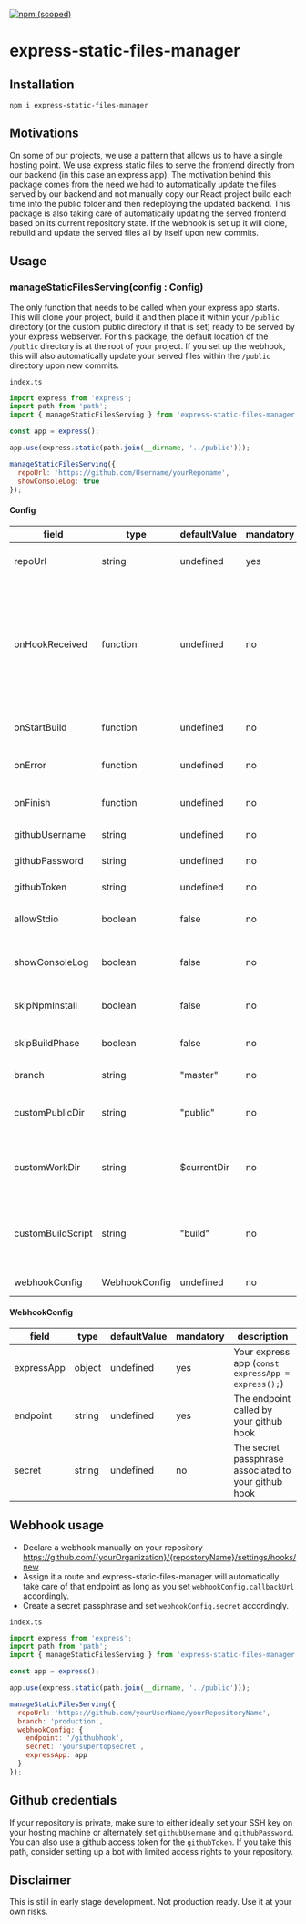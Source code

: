 [![npm (scoped)](https://img.shields.io/npm/v/express-static-files-manager.svg)](https://www.npmjs.com/package/express-static-files-manager)

# express-static-files-manager

## Installation

`npm i express-static-files-manager`

## Motivations

On some of our projects, we use a pattern that allows us to have a single hosting point. We use express static files to serve the frontend directly from our backend (in this case an express app). The motivation behind this package comes from the need we had to automatically update the files served by our backend and not manually copy our React project build each time into the public folder and then redeploying the updated backend. This package is also taking care of automatically updating the served frontend based on its current repository state. If the webhook is set up it will clone, rebuild and update the served files all by itself upon new commits.

## Usage

### manageStaticFilesServing(config : Config)

The only function that needs to be called when your express app starts.
This will clone your project, build it and then place it within your `/public` directory (or the custom public directory if that is set) ready to be served by your express webserver. For this package, the default location of the `/public` directory is at the root of your project. If you set up the webhook, this will also automatically update your served files within the `/public` directory upon new commits.

`index.ts`

```js
import express from 'express';
import path from 'path';
import { manageStaticFilesServing } from 'express-static-files-manager';

const app = express();

app.use(express.static(path.join(__dirname, '../public')));

manageStaticFilesServing({
  repoUrl: 'https://github.com/Username/yourReponame',
  showConsoleLog: true
});
```

#### Config

| **field**         | **type**      | **defaultValue** | **mandatory** | **description**                                                                                                           |
| ----------------- | ------------- | ---------------- | ------------- | ------------------------------------------------------------------------------------------------------------------------- |
| repoUrl           | string        | undefined        | yes           | Your repository's URL                                                                                                     |
| onHookReceived    | function      | undefined        | no            | Overwrites default express-static-files-manager hook controller passing express res, req and next fields to your function |
| onStartBuild      | function      | undefined        | no            | Function called on build start                                                                                            |
| onError           | function      | undefined        | no            | Function called on error                                                                                                  |
| onFinish          | function      | undefined        | no            | Function called on build finish                                                                                           |
| githubUsername    | string        | undefined        | no            | Your github username                                                                                                      |
| githubPassword    | string        | undefined        | no            | Your github password                                                                                                      |
| githubToken       | string        | undefined        | no            | Your github OAuth token                                                                                                   |
| allowStdio        | boolean       | false            | no            | Setting this to true will pipe to stdio                                                                                   |
| showConsoleLog    | boolean       | false            | no            | Setting this to true will log the whole process                                                                           |
| skipNpmInstall    | boolean       | false            | no            | If you wish to skip npm install phase                                                                                     |
| skipBuildPhase    | boolean       | false            | no            | If you wish to skip build phase                                                                                           |
| branch            | string        | "master"         | no            | Your branch name                                                                                                          |
| customPublicDir   | string        | "public"         | no            | The directory containing your public static files                                                                         |
| customWorkDir     | string        | \$currentDir     | no            | The directory where builds are generated and processed                                                                    |
| customBuildScript | string        | "build"          | no            | Set a custom script to use in your packages.json to build your files                                                      |
| webhookConfig     | WebhookConfig | undefined        | no            | The webhook config                                                                                                        |

#### WebhookConfig

| **field**  | **type** | **defaultValue** | **mandatory** | **description**                                      |
| ---------- | -------- | ---------------- | ------------- | ---------------------------------------------------- |
| expressApp | object   | undefined        | yes           | Your express app (`const expressApp = express();`)   |
| endpoint   | string   | undefined        | yes           | The endpoint called by your github hook              |
| secret     | string   | undefined        | no            | The secret passphrase associated to your github hook |

## Webhook usage

- Declare a webhook manually on your repository https://github.com/{yourOrganization}/{repostoryName}/settings/hooks/new
- Assign it a route and express-static-files-manager will automatically take care of that endpoint as long as you set `webhookConfig.callbackUrl` accordingly.
- Create a secret passphrase and set `webhookConfig.secret` accordingly.

`index.ts`

```js
import express from 'express';
import path from 'path';
import { manageStaticFilesServing } from 'express-static-files-manager';

const app = express();

app.use(express.static(path.join(__dirname, '../public')));

manageStaticFilesServing({
  repoUrl: 'https://github.com/yourUserName/yourRepositoryName',
  branch: 'production',
  webhookConfig: {
    endpoint: '/githubhook',
    secret: 'yoursupertopsecret',
    expressApp: app
  }
});
```

## Github credentials

If your repository is private, make sure to either ideally set your SSH key on your hosting machine or alternately set `githubUsername` and `githubPassword`. You can also use a github access token for the `githubToken`. If you take this path, consider setting up a bot with limited access rights to your repository.

## Disclaimer

This is still in early stage development. Not production ready. Use it at your own risks.
